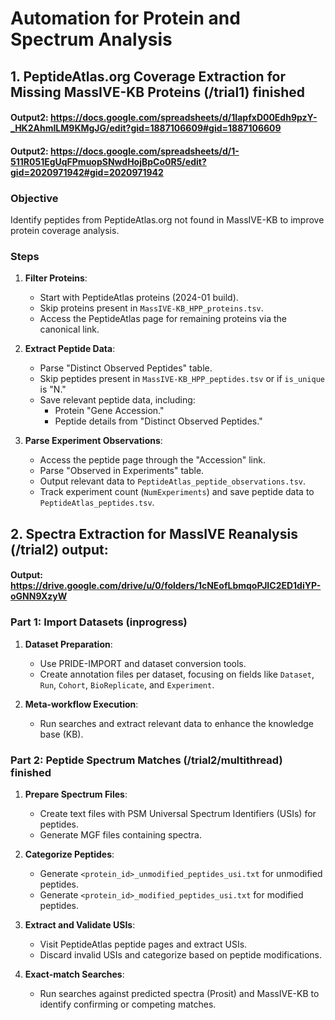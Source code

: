 # Automation for Protein and Spectrum Analysis

## 1. PeptideAtlas.org Coverage Extraction for Missing MassIVE-KB Proteins (/trial1) finished
#### Output2: https://docs.google.com/spreadsheets/d/1IapfxD00Edh9pzY-_HK2AhmILM9KMgJG/edit?gid=1887106609#gid=1887106609
#### Output2: https://docs.google.com/spreadsheets/d/1-511R051EgUqFPmuopSNwdHojBpCo0R5/edit?gid=2020971942#gid=2020971942

### Objective
Identify peptides from PeptideAtlas.org not found in MassIVE-KB to improve protein coverage analysis.

### Steps
1. **Filter Proteins**:
   - Start with PeptideAtlas proteins (2024-01 build).
   - Skip proteins present in `MassIVE-KB_HPP_proteins.tsv`.
   - Access the PeptideAtlas page for remaining proteins via the canonical link.

2. **Extract Peptide Data**:
   - Parse "Distinct Observed Peptides" table.
   - Skip peptides present in `MassIVE-KB_HPP_peptides.tsv` or if `is_unique` is "N."
   - Save relevant peptide data, including:
     - Protein "Gene Accession."
     - Peptide details from "Distinct Observed Peptides."

3. **Parse Experiment Observations**:
   - Access the peptide page through the "Accession" link.
   - Parse "Observed in Experiments" table.
   - Output relevant data to `PeptideAtlas_peptide_observations.tsv`.
   - Track experiment count (`NumExperiments`) and save peptide data to `PeptideAtlas_peptides.tsv`.

## 2. Spectra Extraction for MassIVE Reanalysis (/trial2) output: 
#### Output: https://drive.google.com/drive/u/0/folders/1cNEofLbmqoPJIC2ED1diYP-oGNN9XzyW

### Part 1: Import Datasets (inprogress)
1. **Dataset Preparation**:
   - Use PRIDE-IMPORT and dataset conversion tools.
   - Create annotation files per dataset, focusing on fields like `Dataset`, `Run`, `Cohort`, `BioReplicate`, and `Experiment`.

2. **Meta-workflow Execution**:
   - Run searches and extract relevant data to enhance the knowledge base (KB).

### Part 2: Peptide Spectrum Matches (/trial2/multithread) finished
1. **Prepare Spectrum Files**:
   - Create text files with PSM Universal Spectrum Identifiers (USIs) for peptides.
   - Generate MGF files containing spectra.

2. **Categorize Peptides**:
   - Generate `<protein_id>_unmodified_peptides_usi.txt` for unmodified peptides.
   - Generate `<protein_id>_modified_peptides_usi.txt` for modified peptides.

3. **Extract and Validate USIs**:
   - Visit PeptideAtlas peptide pages and extract USIs.
   - Discard invalid USIs and categorize based on peptide modifications.

4. **Exact-match Searches**:
   - Run searches against predicted spectra (Prosit) and MassIVE-KB to identify confirming or competing matches.
